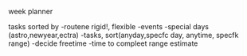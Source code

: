 week planner

tasks sorted by 
-routene rigid!, flexible
-events
-special days (astro,newyear,ectra)
-tasks, sort(anyday,specfc day, anytime, specfk range)
-decide freetime
-time to compleet range estimate